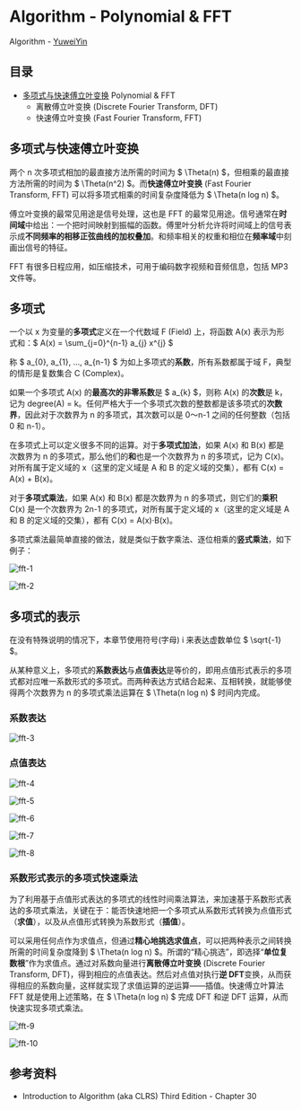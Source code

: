 # Algorithm - Polynomial & FFT

Algorithm - [YuweiYin](https://github.com/YuweiYin)

## 目录

- [多项式与快速傅立叶变换](./fft) Polynomial & FFT
    - 离散傅立叶变换 (Discrete Fourier Transform, DFT)
    - 快速傅立叶变换 (Fast Fourier Transform, FFT)

## 多项式与快速傅立叶变换

两个 n 次多项式相加的最直接方法所需的时间为 $ \Theta(n) $，但相乘的最直接方法所需的时间为 $ \Theta(n^2) $。而**快速傅立叶变换** (Fast Fourier Transform, FFT) 可以将多项式相乘的时间复杂度降低为 $ \Theta(n log n) $。

傅立叶变换的最常见用途是信号处理，这也是 FFT 的最常见用途。信号通常在**时间域**中给出：一个把时间映射到振幅的函数。傅里叶分析允许将时间域上的信号表示成**不同频率的相移正弦曲线的加权叠加**。和频率相关的权重和相位在**频率域**中刻画出信号的特征。

FFT 有很多日程应用，如压缩技术，可用于编码数字视频和音频信息，包括 MP3 文件等。

## 多项式

一个以 x 为变量的**多项式**定义在一个代数域 F (Field) 上，将函数 A(x) 表示为形式和：$ A(x) = \sum_{j=0}^{n-1} a_{j} x^{j} $

称 $ a_{0}, a_{1}, ..., a_{n-1} $ 为如上多项式的**系数**，所有系数都属于域 F，典型的情形是复数集合 C (Complex)。

如果一个多项式 A(x) 的**最高次的非零系数**是 $ a_{k} $，则称 A(x) 的**次数**是 k，记为 degree(A) = k。任何严格大于一个多项式次数的整数都是该多项式的**次数界**，因此对于次数界为 n 的多项式，其次数可以是 0～n-1 之间的任何整数（包括 0 和 n-1）。

在多项式上可以定义很多不同的运算。对于**多项式加法**，如果 A(x) 和 B(x) 都是次数界为 n 的多项式，那么他们的**和**也是一个次数界为 n 的多项式，记为 C(x)。对所有属于定义域的 x（这里的定义域是 A 和 B 的定义域的交集），都有 C(x) = A(x) + B(x)。

对于**多项式乘法**，如果 A(x) 和 B(x) 都是次数界为 n 的多项式，则它们的**乘积** C(x) 是一个次数界为 2n-1 的多项式，对所有属于定义域的 x（这里的定义域是 A 和 B 的定义域的交集），都有 C(x) = A(x)·B(x)。

多项式乘法最简单直接的做法，就是类似于数字乘法、逐位相乘的**竖式乘法**，如下例子：

![fft-1](/img/info-technology/algorithm/other-topics/polynomial-fft/fft-1.png)

![fft-2](/img/info-technology/algorithm/other-topics/polynomial-fft/fft-2.png)

## 多项式的表示

在没有特殊说明的情况下，本章节使用符号(字母) i 来表达虚数单位 $ \sqrt{-1} $。

从某种意义上，多项式的**系数表达**与**点值表达**是等价的，即用点值形式表示的多项式都对应唯一系数形式的多项式。而两种表达方式结合起来、互相转换，就能够使得两个次数界为 n 的多项式乘法运算在 $ \Theta(n log n) $ 时间内完成。

### 系数表达

![fft-3](/img/info-technology/algorithm/other-topics/polynomial-fft/fft-3.png)

### 点值表达

![fft-4](/img/info-technology/algorithm/other-topics/polynomial-fft/fft-4.png)

![fft-5](/img/info-technology/algorithm/other-topics/polynomial-fft/fft-5.png)

![fft-6](/img/info-technology/algorithm/other-topics/polynomial-fft/fft-6.png)

![fft-7](/img/info-technology/algorithm/other-topics/polynomial-fft/fft-7.png)

![fft-8](/img/info-technology/algorithm/other-topics/polynomial-fft/fft-8.png)

### 系数形式表示的多项式快速乘法

为了利用基于点值形式表达的多项式的线性时间乘法算法，来加速基于系数形式表达的多项式乘法，关键在于：能否快速地把一个多项式从系数形式转换为点值形式（**求值**），以及从点值形式转换为系数形式（**插值**）。

可以采用任何点作为求值点，但通过**精心地挑选求值点**，可以把两种表示之间转换所需的时间复杂度降到 $ \Theta(n log n) $。所谓的“精心挑选”，即选择“**单位复数根**”作为求值点。通过对系数向量进行**离散傅立叶变换** (Discrete Fourier Transform, DFT)，得到相应的点值表达。然后对点值对执行**逆 DFT**变换，从而获得相应的系数向量，这样就实现了求值运算的逆运算——插值。快速傅立叶算法 FFT 就是使用上述策略，在 $ \Theta(n log n) $ 完成 DFT 和逆 DFT 运算，从而快速实现多项式乘法。

![fft-9](/img/info-technology/algorithm/other-topics/polynomial-fft/fft-9.png)

![fft-10](/img/info-technology/algorithm/other-topics/polynomial-fft/fft-10.png)

## 参考资料

- Introduction to Algorithm (aka CLRS) Third Edition - Chapter 30
